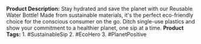 **Product Description:**  Stay hydrated and save the planet with our Reusable Water Bottle!  Made from sustainable materials, it's the perfect eco-friendly choice for the conscious consumer on the go. Ditch single-use plastics and show your commitment to a healthier planet, one sip at a time.
**Product Tags:** 1. #SustainableSip 2. #EcoHero 3. #PlanetPositive